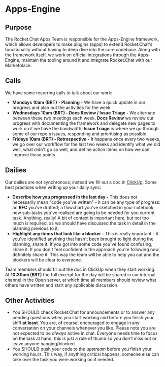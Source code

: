 # Apps-Engine

## Purpose

The Rocket.Chat Apps Team is responsible for the Apps-Engine framework, which allows developers to make plugins \(apps\) to extend Rocket.Chat's functionality without having to deep dive into the core codebase. Along with the framework itself, we work on official integrations through the Apps-Engine, maintain the tooling around it and integrate Rocket.Chat with our Marketplace.

## Calls

We have some recurring calls to talk about our work:

* **Mondays 10am \(BRT\)** **- Planning -** We have a quick update in our progress and plan out the activities for the week
* **Wednesdays 10am \(BRT\) - Docs Review / Issue Triage -** We alternate between these two meetings each week. **Docs Review** we review our progress with documenting the framework and delegate new pages to work on if we have the bandwidth; **Issue Triage** is where we go through some of our repo's issues, responding and prioritising as possible
* **Fridays 10am \(BRT\) - Retrospective -** It happens once every two weeks, we go over our workflow for the last two weeks and identify what we did well, what didn't go so well, and define action items on how we can improve those points

## Dailies

Our dailies are not synchronous; instead we fill out a doc in [ClickUp](https://app.clickup.com/4207297/docs/40cp1-3853/40cp1-430). Some best practices when writing up your daily sync:

* **Describe how you progressed in the last day -** This does not necessarily mean "code you've written" - it can be any type of progress: an **RFC** you've drafted; a flowchart you've sketched in your notebook; new sub-tasks you've realised are going to be needed for you current task. Anything, really! A bit of context is important here, but not too much is required, as we should have discussed the task in detail in the planning previous to it;
* **Highlight any items that look like a blocker -** This is really important - if you've identified anything that hasn't been brought to light during the planning, share it. If you got into some code you've found  confusing, share it. If you don't feel confident in the approach you're following now, definitely share it. This way the team will be able to help you out and the blockers will be clear to everyone.

Team members should fill out the doc in ClickUp when they start working. At **10:30am \(BRT\)** the full excerpt for the day will be shared in our internal channel in the Open server, at which time all members should review what others have written and start any applicable discussion.

## **Other Activities**

* You SHOULD check Rocket.Chat for announcements or to answer any pending questions when you start working and before you finish your shift **at least**. You are, of course, encouraged to engage in any conversation on your channels whenever you like. Please note you are not expected to be _always_ active in chat. Everyone needs time to focus on the task at hand, this is just a rule of thumb so you don't miss out or leave anyone hanging/blocked.
* You SHOULD push your code to the _upstream_ before you finish your working hours. This way, if anything critical happens, someone else can take over the task you were working on if needed.

